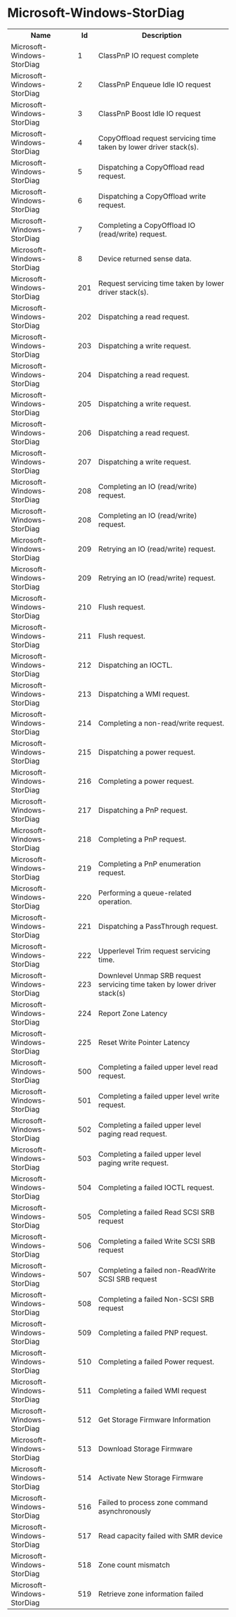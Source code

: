 # Microsoft-Windows-StorDiag

<table>
<colgroup><col/><col/><col/></colgroup>
<tr><th>Name</th><th>Id</th><th>Description</th></tr>
<tr><td>Microsoft-Windows-StorDiag</td><td>1</td><td>ClassPnP IO request complete</td></tr>
<tr><td>Microsoft-Windows-StorDiag</td><td>2</td><td>ClassPnP Enqueue Idle IO request</td></tr>
<tr><td>Microsoft-Windows-StorDiag</td><td>3</td><td>ClassPnP Boost Idle IO request</td></tr>
<tr><td>Microsoft-Windows-StorDiag</td><td>4</td><td>CopyOffload request servicing time taken by lower driver stack(s).</td></tr>
<tr><td>Microsoft-Windows-StorDiag</td><td>5</td><td>Dispatching a CopyOffload read request.</td></tr>
<tr><td>Microsoft-Windows-StorDiag</td><td>6</td><td>Dispatching a CopyOffload write request.</td></tr>
<tr><td>Microsoft-Windows-StorDiag</td><td>7</td><td>Completing a CopyOffload IO (read/write) request.</td></tr>
<tr><td>Microsoft-Windows-StorDiag</td><td>8</td><td>Device returned sense data.</td></tr>
<tr><td>Microsoft-Windows-StorDiag</td><td>201</td><td>Request servicing time taken by lower driver stack(s).</td></tr>
<tr><td>Microsoft-Windows-StorDiag</td><td>202</td><td>Dispatching a read request.</td></tr>
<tr><td>Microsoft-Windows-StorDiag</td><td>203</td><td>Dispatching a write request.</td></tr>
<tr><td>Microsoft-Windows-StorDiag</td><td>204</td><td>Dispatching a read request.</td></tr>
<tr><td>Microsoft-Windows-StorDiag</td><td>205</td><td>Dispatching a write request.</td></tr>
<tr><td>Microsoft-Windows-StorDiag</td><td>206</td><td>Dispatching a read request.</td></tr>
<tr><td>Microsoft-Windows-StorDiag</td><td>207</td><td>Dispatching a write request.</td></tr>
<tr><td>Microsoft-Windows-StorDiag</td><td>208</td><td>Completing an IO (read/write) request.</td></tr>
<tr><td>Microsoft-Windows-StorDiag</td><td>208</td><td>Completing an IO (read/write) request.</td></tr>
<tr><td>Microsoft-Windows-StorDiag</td><td>209</td><td>Retrying an IO (read/write) request.</td></tr>
<tr><td>Microsoft-Windows-StorDiag</td><td>209</td><td>Retrying an IO (read/write) request.</td></tr>
<tr><td>Microsoft-Windows-StorDiag</td><td>210</td><td>Flush request.</td></tr>
<tr><td>Microsoft-Windows-StorDiag</td><td>211</td><td>Flush request.</td></tr>
<tr><td>Microsoft-Windows-StorDiag</td><td>212</td><td>Dispatching an IOCTL.</td></tr>
<tr><td>Microsoft-Windows-StorDiag</td><td>213</td><td>Dispatching a WMI request.</td></tr>
<tr><td>Microsoft-Windows-StorDiag</td><td>214</td><td>Completing a non-read/write request.</td></tr>
<tr><td>Microsoft-Windows-StorDiag</td><td>215</td><td>Dispatching a power request.</td></tr>
<tr><td>Microsoft-Windows-StorDiag</td><td>216</td><td>Completing a power request.</td></tr>
<tr><td>Microsoft-Windows-StorDiag</td><td>217</td><td>Dispatching a PnP request.</td></tr>
<tr><td>Microsoft-Windows-StorDiag</td><td>218</td><td>Completing a PnP request.</td></tr>
<tr><td>Microsoft-Windows-StorDiag</td><td>219</td><td>Completing a PnP enumeration request.</td></tr>
<tr><td>Microsoft-Windows-StorDiag</td><td>220</td><td>Performing a queue-related operation.</td></tr>
<tr><td>Microsoft-Windows-StorDiag</td><td>221</td><td>Dispatching a PassThrough request.</td></tr>
<tr><td>Microsoft-Windows-StorDiag</td><td>222</td><td>Upperlevel Trim request servicing time.</td></tr>
<tr><td>Microsoft-Windows-StorDiag</td><td>223</td><td>Downlevel Unmap SRB request servicing time taken by lower driver stack(s)</td></tr>
<tr><td>Microsoft-Windows-StorDiag</td><td>224</td><td>Report Zone Latency</td></tr>
<tr><td>Microsoft-Windows-StorDiag</td><td>225</td><td>Reset Write Pointer Latency</td></tr>
<tr><td>Microsoft-Windows-StorDiag</td><td>500</td><td>Completing a failed upper level read request.</td></tr>
<tr><td>Microsoft-Windows-StorDiag</td><td>501</td><td>Completing a failed upper level write request.</td></tr>
<tr><td>Microsoft-Windows-StorDiag</td><td>502</td><td>Completing a failed upper level paging read request.</td></tr>
<tr><td>Microsoft-Windows-StorDiag</td><td>503</td><td>Completing a failed upper level paging write request.</td></tr>
<tr><td>Microsoft-Windows-StorDiag</td><td>504</td><td>Completing a failed IOCTL request.</td></tr>
<tr><td>Microsoft-Windows-StorDiag</td><td>505</td><td>Completing a failed Read SCSI SRB request</td></tr>
<tr><td>Microsoft-Windows-StorDiag</td><td>506</td><td>Completing a failed Write SCSI SRB request</td></tr>
<tr><td>Microsoft-Windows-StorDiag</td><td>507</td><td>Completing a failed non-ReadWrite SCSI SRB request</td></tr>
<tr><td>Microsoft-Windows-StorDiag</td><td>508</td><td>Completing a failed Non-SCSI SRB request</td></tr>
<tr><td>Microsoft-Windows-StorDiag</td><td>509</td><td>Completing a failed PNP request.</td></tr>
<tr><td>Microsoft-Windows-StorDiag</td><td>510</td><td>Completing a failed Power request.</td></tr>
<tr><td>Microsoft-Windows-StorDiag</td><td>511</td><td>Completing a failed WMI request</td></tr>
<tr><td>Microsoft-Windows-StorDiag</td><td>512</td><td>Get Storage Firmware Information</td></tr>
<tr><td>Microsoft-Windows-StorDiag</td><td>513</td><td>Download Storage Firmware</td></tr>
<tr><td>Microsoft-Windows-StorDiag</td><td>514</td><td>Activate New Storage Firmware</td></tr>
<tr><td>Microsoft-Windows-StorDiag</td><td>516</td><td>Failed to process zone command asynchronously</td></tr>
<tr><td>Microsoft-Windows-StorDiag</td><td>517</td><td>Read capacity failed with SMR device</td></tr>
<tr><td>Microsoft-Windows-StorDiag</td><td>518</td><td>Zone count mismatch</td></tr>
<tr><td>Microsoft-Windows-StorDiag</td><td>519</td><td>Retrieve zone information failed</td></tr>
</table>
